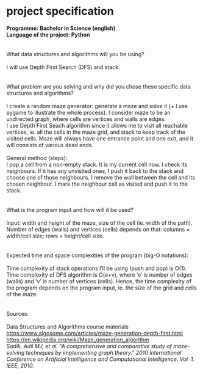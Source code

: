 # project specification
**Programme: Bachelor in Science (english) <br/>
Language of the project: Python<br/>**
<br/>
<br/>
What data structures and algorithms will you be using? <br/>
<br/>
I will use Depth First Search (DFS) and stack. <br/>
<br/>
<br/>
What problem are you solving and why did you chose these specific data structures and algorithms?<br/>
<br/>
I create a random maze generator: generate a maze and solve it (+ I use pygame to illustrate the whole process). I consider maze to be an undirected graph, where cells are vertices and walls are edges.<br/>
I use Depth First Seach algorithm since it allows me to visit all reachable vertices, ie. all the cells in the maze grid, and stack to keep track of the visited cells. Maze will always have one entrance point and one exit, and it will consists of various dead ends. <br/>
<br/>
General method (steps): <br/>
I pop a cell from a non-empty stack. It is my current cell now. I check its neighbours. If it has any unvisited ones, I push it back to the stack and choose one of those neighbours. I remove the wall between the cell and its chosen neighbour. I mark the neighbour cell as visited and push it to the stack. <br/>
<br/>
<br/>
What is the program input and how will it be used?<br/>
<br/>
Input: width and height of the maze, size of the cell (ie. width of the path). Number of edges (walls) and vertices (cells) depends on that: columns = width/cell size; rows = height/cell size.<br/>
<br/>
<br/>
Expected time and space complexities of the program (big-O notations): <br/>
<br/>
Time complexity of stack operations I’ll be using (push and pop) is O(1). Time complexity of DFS algorithm is O(e+v), where ‘e’ is number of edges (walls) and ‘v’ is number of vertices (cells). Hence, the time complexity of the program depends on the program input, ie. the size of the grid and cells of the maze. <br/>
<br/>
<br/>
Sources:<br/>
<br/>
Data Structures and Algorithms course materials <br/>
https://www.algosome.com/articles/maze-generation-depth-first.html <br/>
https://en.wikipedia.org/wiki/Maze_generation_algorithm <br/>
*Sadik, Adil MJ, et al. "A comprehensive and comparative study of maze-solving techniques by implementing graph theory." 2010 International Conference on Artificial Intelligence and Computational Intelligence. Vol. 1. IEEE, 2010.*
